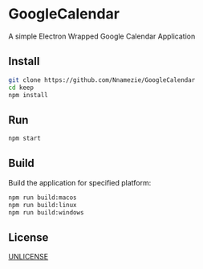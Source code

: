 # GoogleCalendar
A simple Electron Wrapped Google Calendar Application
## Install

```sh
git clone https://github.com/Nnamezie/GoogleCalendar
cd keep
npm install
```

## Run

```sh
npm start
```

## Build

Build the application for specified platform:

```sh
npm run build:macos
npm run build:linux
npm run build:windows
```

## License

[UNLICENSE][unlicense]

[travis-url]: https://travis-ci.org/andrepolischuk/keep
[travis-image]: https://travis-ci.org/andrepolischuk/keep.svg?branch=master

[google-calendar]: https://calendar.google.com
[electron]: http://electron.atom.io
[unlicense]: http://unlicense.org
